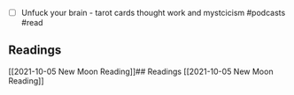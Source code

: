 - [ ] Unfuck your brain - tarot cards thought work and mystcicism #podcasts #read  
## Readings
[[2021-10-05 New Moon Reading]]## Readings
[[2021-10-05 New Moon Reading]]